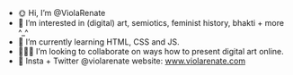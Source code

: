 - 🌞 Hi, I’m @ViolaRenate
- 🦋 I’m interested in (digital) art, semiotics, feminist history, bhakti + more ^_^   
- 🐣 I’m currently learning HTML, CSS and JS.
- 🙆🏻‍♀️ I’m looking to collaborate on ways how to present digital art online. 
- 📍 Insta + Twitter @violarenate website: www.violarenate.com

<!---
ViolaRenate/ViolaRenate is a ✨ special ✨ repository because its `README.md` (this file) appears on your GitHub profile.
You can click the Preview link to take a look at your changes.
--->
